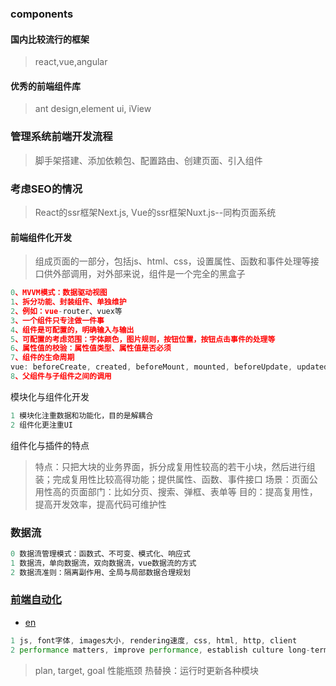 ### components

#### 国内比较流行的框架

>react,vue,angular

#### 优秀的前端组件库

>ant design,element ui, iView

### 管理系统前端开发流程

>脚手架搭建、添加依赖包、配置路由、创建页面、引入组件

### 考虑SEO的情况

>React的ssr框架Next.js, Vue的ssr框架Nuxt.js--同构页面系统

#### 前端组件化开发

>组成页面的一部分，包括js、html、css，设置属性、函数和事件处理等接口供外部调用，对外部来说，组件是一个完全的黑盒子

```js
0、MVVM模式：数据驱动视图
1、拆分功能、封装组件、单独维护
2、例如：vue-router、vuex等
3、一个组件只专注做一件事
4、组件是可配置的，明确输入与输出
5、可配置的考虑范围：字体颜色，图片规则，按钮位置，按钮点击事件的处理等
6、属性值的校验：属性值类型、属性值是否必须
7、组件的生命周期
vue: beforeCreate, created, beforeMount, mounted, beforeUpdate, updated, beforeDestroy, destroyed, errorCapture, errorCaptured
8、父组件与子组件之间的调用
```

模块化与组件化开发
```js
1 模块化注重数据和功能化，目的是解耦合
2 组件化更注重UI
```

组件化与插件的特点
>特点：只把大块的业务界面，拆分成复用性较高的若干小块，然后进行组装；完成复用性比较高得功能；提供属性、函数、事件接口
>场景：页面公用性高的页面部门：比如分页、搜索、弹框、表单等
>目的：提高复用性，提高开发效率，提高代码可维护性

### 数据流

```js
0 数据流管理模式：函数式、不可变、模式化、响应式
1 数据流，单向数据流，双向数据流，vue数据流的方式
2 数据流准则：隔离副作用、全局与局部数据合理规划
```

### [前端自动化](https://juejin.im/post/5a966bd16fb9a0635172a50a)

* [en](https://www.smashingmagazine.com/2018/01/front-end-performance-checklist-2018-pdf-pages/)

```js
1 js, font字体, images大小, rendering速度, css, html, http, client
2 performance matters, improve performance, establish culture long-term
```

>plan, target, goal
>性能瓶颈
>热替换：运行时更新各种模块
